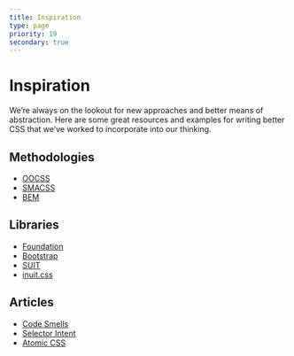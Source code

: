 ```yaml
---
title: Inspiration
type: page
priority: 19
secondary: true
---
```


Inspiration
===========

We’re always on the lookout for new approaches and better means of abstraction. Here are some great resources and examples for writing better CSS that we’ve worked to incorporate into our thinking.

Methodologies
-------------

- [OOCSS](http://oocss.org)
- [SMACSS](http://smacss.com)
- [BEM](http://bem.info/method)

Libraries
---------

- [Foundation](http://foundation.zurb.com)
- [Bootstrap](http://getbootstrap.com)
- [SUIT](https://github.com/suitcss/suit)
- [inuit.css](https://github.com/csswizardry/inuit.css)

Articles
--------

- [Code Smells](http://csswizardry.com/2012/11/code-smells-in-css)
- [Selector Intent](http://csswizardry.com/2012/07/shoot-to-kill-css-selector-intent)
- [Atomic CSS](http://coding.smashingmagazine.com/2013/10/21/challenging-css-best-practices-atomic-approach)
